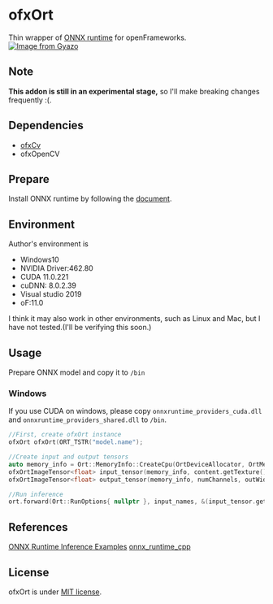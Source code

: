 # ofxOrt
Thin wrapper of [ONNX runtime](https://onnxruntime.ai/) for openFrameworks.<br >
[![Image from Gyazo](https://i.gyazo.com/56963392300c548b3499d25184385e7e.gif)](https://gyazo.com/56963392300c548b3499d25184385e7e)
## Note
**This addon is still in an experimental stage,** so I'll make breaking changes frequently :(.

## Dependencies
- [ofxCv](https://github.com/kylemcdonald/ofxCv)
- ofxOpenCV

## Prepare 
Install ONNX runtime by following the [document](https://onnxruntime.ai/docs/how-to/install.html).

## Environment
Author's environment is
- Windows10
- NVIDIA Driver:462.80
- CUDA 11.0.221
- cuDNN: 8.0.2.39
- Visual studio 2019
- oF:11.0

I think it may also work in other environments, such as Linux and Mac, but I have not tested.(I'll be verifying this soon.)

## Usage
Prepare ONNX model and copy it to `/bin`
### Windows
If you use CUDA on windows, please copy `onnxruntime_providers_cuda.dll` and `onnxruntime_providers_shared.dll` to `/bin`.

```C++
//First, create ofxOrt instance
ofxOrt ofxOrt(ORT_TSTR("model.name");

//Create input and output tensors
auto memory_info = Ort::MemoryInfo::CreateCpu(OrtDeviceAllocator, OrtMemTypeCPU);
ofxOrtImageTensor<float> input_tensor(memory_info, content.getTexture());
ofxOrtImageTensor<float> output_tensor(memory_info, numChannels, outWidth, outHeight, true);

//Run inference
ort.forward(Ort::RunOptions{ nullptr }, input_names, &(input_tensor.getTensor()), 1, output_names, &(output_tensor.getTensor()), 1);
```


## References
[ONNX Runtime Inference Examples](https://github.com/microsoft/onnxruntime-inference-examples)
[onnx_runtime_cpp](https://github.com/xmba15/onnx_runtime_cpp)
 
## License 
ofxOrt is under [MIT license](https://en.wikipedia.org/wiki/MIT_License).